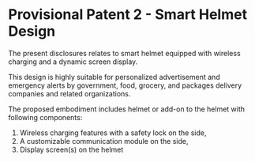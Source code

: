 # Provisional Patent 2 - Smart Helmet Design
The present disclosures relates to smart helmet equipped with wireless charging and a dynamic screen display.

This design is highly suitable for personalized advertisement and emergency alerts by government, food, grocery, and packages delivery companies and related organizations.

The proposed embodiment includes helmet or add-on to the helmet with following components:

1. Wireless charging features with a safety lock on the side,
2. A customizable communication module on the side,
3. Display screen(s) on the helmet
